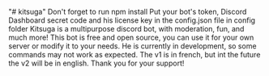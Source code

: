 "# kitsuga" 
Don't forget to run npm install
Put your bot's token, Discord Dashboard secret code and his license key in the config.json file in config folder
Kitsuga is a multipurpose discord bot, with moderation, fun, and much more!
This bot is free and open source, you can use it for your own server or modify it to your needs.
He is currently in development, so some commands may not work as expected. The v1 is in french, but int the future the v2 will be in english.
Thank you for your support!
